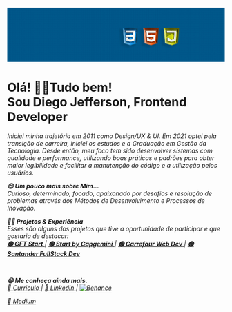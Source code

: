 
![](https://github.com/Diegojfsr/Diegojfsr/blob/main/Imagens/Capa%20Perfil.jpg)


<p dir="auto">
  <h1>Olá! 👋😁Tudo bem!  <br>
  Sou Diego Jefferson, Frontend Developer</h1>  
</p> 

<p dir="auto">
<em>
Iniciei minha trajetória em 2011 como Design/UX & UI. Em 2021 optei pela transição de carreira, iniciei os estudos e a Graduação em Gestão da Tecnologia.
Desde então, meu foco tem sido desenvolver sistemas com qualidade e performance, utilizando boas práticas e padrões para obter maior legibilidade e facilitar a     manutenção do código e a utilização pelos usuários.
  
<strong>😊 Um pouco mais sobre Mim... </strong><br>
Curioso, determinado, focado, apaixonado por desafios e resolução de problemas através dos Métodos de Desenvolvimento e Processos de Inovação.
</em>
</p>

<p dir="auto">
<em>
<strong>👨‍💻 Projetos & Experiência</strong><br>
Esses são alguns dos projetos que tive a oportunidade de participar e que gostaria de destacar:<br>
<a href="https://github.com/Diegojfsr/GFT_Start"> <strong> 🟢 GFT Start</strong> </a> |
<a href="https://github.com/Diegojfsr/Programa_Start_by_Capgemini"> <strong> 🟢 Start by Capgemini</strong> </a>  | 
<a href="https://github.com/Diegojfsr/Carrefour_Web_Developer"> <strong> 🟢 Carrefour Web Dev</strong> </a> |
<a href="https://github.com/Diegojfsr/Santander_Fullstack_Developer"> <strong> 🟢 Santander FullStack Dev</strong> </a></li>
</em>
</p>
<br>
<p dir="auto">
<em>
<strong>😁 Me conheça ainda mais.</strong><br>
<a href="https://github.com/Diegojfsr/Curriculo/blob/main/DiegoJfsr-Frontend%20Developer.pdf"> 🔵 Curriculo </a>  | 
<a href="https://www.linkedin.com/in/diegojfsr/"> 🔵  Linkedin </a> | 
<!--<a href="https://github.com/Diegojfsr"> 🔵  Github </a> | -->
<!--<a href="https://www.behance.net/diegojfsr">  🔵  Behance </a> |-->
<a href="https://www.behance.net/diegojfsr" rel="nofollow"><img src="https://camo.githubusercontent.com/7682cd75b45cbe5504360205624d2a57fba784c84d0bdaf7c553406d5c6b1bda/68747470733a2f2f696d672e736869656c64732e696f2f62616467652f426568616e63652d3030353446373f7374796c653d666f722d7468652d6261646765266c6f676f3d626568616e6365266c6f676f436f6c6f723d7768697465" alt="Behance" data-canonical-src="https://img.shields.io/badge/Behance-0054F7?style=for-the-badge&amp;logo=behance&amp;logoColor=white" style="max-width: 100%;"></a>  
  
  
<a href="https://medium.com/@diegojfsr">  🔵  Medium </a>
</em>
</p>





